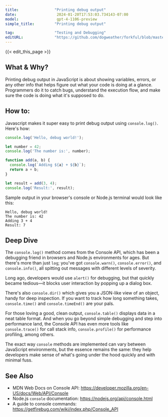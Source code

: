 ```yaml
---
title:                "Printing debug output"
date:                  2024-01-20T17:53:03.734143-07:00
model:                 gpt-4-1106-preview
simple_title:         "Printing debug output"

tag:                  "Testing and Debugging"
editURL:              "https://github.com/dogweather/forkful/blob/master/content/en/javascript/printing-debug-output.md"
---
```


{{< edit_this_page >}}

## What & Why?

Printing debug output in JavaScript is about showing variables, errors, or any other info that helps figure out what your code is doing at a glance. Programmers do it to catch bugs, understand the execution flow, and make sure the code is doing what it's supposed to do.

## How to:

Javascript makes it super easy to print debug output using `console.log()`. Here's how:

```javascript
console.log('Hello, debug world!');

let number = 42;
console.log('The number is:', number);

function add(a, b) {
  console.log(`Adding ${a} + ${b}`);
  return a + b;
}

let result = add(3, 4);
console.log('Result:', result);
```

Sample output in your browser's console or Node.js terminal would look like this:

```
Hello, debug world!
The number is: 42
Adding 3 + 4
Result: 7
```

## Deep Dive

The `console.log()` method comes from the Console API, which has been a debugging friend in browsers and Node.js environments for ages. But there's more than just `log`; you've got `console.warn()`, `console.error()`, and `console.info()`, all spitting out messages with different levels of severity.

Long ago, developers would use `alert()` for debugging, but that quickly became tedious—it blocks user interaction by popping up a dialog box.

There's also `console.dir()` which gives you a JSON-like view of an object, handy for deep inspection. If you want to track how long something takes, `console.time()` and `console.timeEnd()` are your pals.

For those loving a good, clean output, `console.table()` displays data in a neat table format. And when you go beyond simple debugging and step into performance land, the Console API has even more tools like `console.trace()` for call stack info, `console.profile()` for performance profiling, among others.

The exact way `console` methods are implemented can vary between JavaScript environments, but the essence remains the same: they help developers make sense of what's going under the hood quickly and with minimal fuss.

## See Also

- MDN Web Docs on Console API: https://developer.mozilla.org/en-US/docs/Web/API/Console
- Node.js `console` documentation: https://nodejs.org/api/console.html
- A guide to console commands: https://getfirebug.com/wiki/index.php/Console_API
